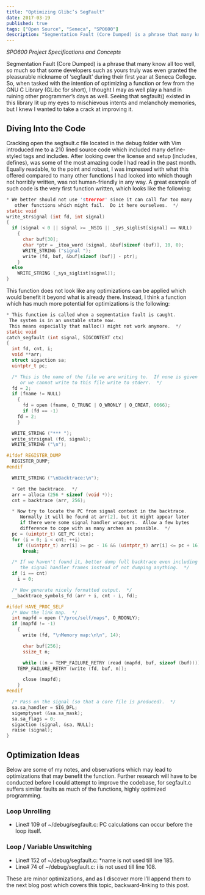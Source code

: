 ```yaml
---
title: "Optimizing Glibc’s SegFault"
date: 2017-03-19
published: true
tags: ["Open Source", "Seneca", "SPO600"]
description: "Segmentation Fault (Core Dumped) is a phrase that many know all too well, so much so that some developers such as yours truly was even granted the pleasurable nickname of ‘segfault’ during their first year at Seneca College. So, when tasked with the intention of optimizing a function or few from the GNU C Library (GLibc for short), I thought I may as well play a hand in ruining other programmer’s days as well. Seeing that segfault() existed in this library lit up my eyes to mischievous intents and melancholy memories, but I knew I wanted to take a crack at improving it."
---
```


_SPO600 Project Specifications and Concepts_

Segmentation Fault (Core Dumped) is a phrase that many know all too well, so much so that some developers such as yours truly was even granted the pleasurable nickname of ‘segfault’ during their first year at Seneca College. So, when tasked with the intention of optimizing a function or few from the GNU C Library (GLibc for short), I thought I may as well play a hand in ruining other programmer’s days as well. Seeing that segfault() existed in this library lit up my eyes to mischievous intents and melancholy memories, but I knew I wanted to take a crack at improving it.

## Diving Into the Code

Cracking open the segfault.c file located in the debug folder with Vim introduced me to a 210 lined source code which included many define-styled tags and includes. After looking over the license and setup (includes, defines), was some of the most amazing code I had read in the past month. Equally readable, to the point and robust, I was impressed with what this offered compared to many other functions I had looked into which though not horribly written, was not human-friendly in any way. A great example of such code is the very first function written, which looks like the following:

```c
* We better should not use 'strerror' since it can call far too many
   other functions which might fail.  Do it here ourselves.  */
static void
write_strsignal (int fd, int signal)
{
  if (signal < 0 || signal >= _NSIG || _sys_siglist[signal] == NULL)
    {
      char buf[30];
      char *ptr = _itoa_word (signal, &buf[sizeof (buf)], 10, 0);
      WRITE_STRING ("signal ");
      write (fd, buf, &buf[sizeof (buf)] - ptr);
    }
  else
    WRITE_STRING (_sys_siglist[signal]);
}
```
This function does not look like any optimizations can be applied which would benefit it beyond what is already there. Instead, I think a function which has much more potential for optimizations is the following:

```c
* This function is called when a segmentation fault is caught.  
 The system is in an unstable state now.  
 This means especially that malloc() might not work anymore.  */
static void
catch_segfault (int signal, SIGCONTEXT ctx)
{
  int fd, cnt, i;
  void **arr;
  struct sigaction sa;
  uintptr_t pc;

  /* This is the name of the file we are writing to.  If none is given
     or we cannot write to this file write to stderr.  */
  fd = 2;
  if (fname != NULL)
    {
      fd = open (fname, O_TRUNC | O_WRONLY | O_CREAT, 0666);
      if (fd == -1)
    fd = 2;
    }

  WRITE_STRING ("*** ");
  write_strsignal (fd, signal);
  WRITE_STRING ("\n");

#ifdef REGISTER_DUMP
  REGISTER_DUMP;
#endif

  WRITE_STRING ("\nBacktrace:\n");

  * Get the backtrace.  */
  arr = alloca (256 * sizeof (void *));
  cnt = backtrace (arr, 256);

  * Now try to locate the PC from signal context in the backtrace.
     Normally it will be found at arr[2], but it might appear later
     if there were some signal handler wrappers.  Allow a few bytes
     difference to cope with as many arches as possible.  */
  pc = (uintptr_t) GET_PC (ctx);
  for (i = 0; i < cnt; ++i)
    if ((uintptr_t) arr[i] >= pc - 16 && (uintptr_t) arr[i] <= pc + 16)
      break;

  /* If we haven't found it, better dump full backtrace even including
     the signal handler frames instead of not dumping anything.  */
  if (i == cnt)
    i = 0;

  /* Now generate nicely formatted output.  */
  __backtrace_symbols_fd (arr + i, cnt - i, fd);

#ifdef HAVE_PROC_SELF
  /* Now the link map.  */
  int mapfd = open ("/proc/self/maps", O_RDONLY);
  if (mapfd != -1)
    {
      write (fd, "\nMemory map:\n\n", 14);

      char buf[256];
      ssize_t n;

      while ((n = TEMP_FAILURE_RETRY (read (mapfd, buf, sizeof (buf)))) > 0)
    TEMP_FAILURE_RETRY (write (fd, buf, n));

      close (mapfd);
    }
#endif

  /* Pass on the signal (so that a core file is produced).  */
  sa.sa_handler = SIG_DFL;
  sigemptyset (&sa.sa_mask);
  sa.sa_flags = 0;
  sigaction (signal, &sa, NULL);
  raise (signal);
}
```

## Optimization Ideas

Below are some of my notes, and observations which may lead to optimizations that may benefit the function. Further research will have to be conducted before I could attempt to improve the codebase, for segfault.c suffers similar faults as much of the functions, highly optimized programming.

### Loop Unrolling

- Line# 109 of ~/debug/segfault.c: PC calculations can occur before the loop itself.

### Loop / Variable Unswitching

- Line# 152 of ~/debug/segfault.c: *name is not used till line 185.
- Line# 74 of ~/debug/segfault.c: i is not used till line 108.

These are minor optimizations, and as I discover more I’ll append them to the next blog post which covers this topic, backward-linking to this post.
